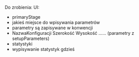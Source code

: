 Do zrobienia:
UI:
- primaryStage 
- jakieś miejsce do wpisywania parametrów
- parametry są zapisywane w konwencji 
- NazwaKonfiguracji Szerokość Wysokość ...... (parametry z setupParameters)
- statystyki
- wypisywanie statystyk gdzieś